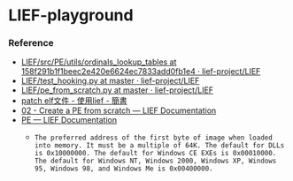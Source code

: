 LIEF-playground
===============
### Reference
- [LIEF/src/PE/utils/ordinals_lookup_tables at 158f291b1f1beec2e420e6624ec7833add0fb1e4 · lief-project/LIEF](https://github.com/lief-project/LIEF/tree/158f291b1f1beec2e420e6624ec7833add0fb1e4/src/PE/utils/ordinals_lookup_tables)
- [LIEF/test_hooking.py at master · lief-project/LIEF](https://github.com/lief-project/LIEF/blob/master/tests/pe/test_hooking.py)
- [LIEF/pe_from_scratch.py at master · lief-project/LIEF](https://github.com/lief-project/LIEF/blob/master/examples/python/pe_from_scratch.py)
- [patch elf文件 - 使用lief - 簡書](https://www.jianshu.com/p/4c5acb6df903)
- [02 - Create a PE from scratch — LIEF Documentation](https://lief.quarkslab.com/doc/stable/tutorials/02_pe_from_scratch.html)
- [PE — LIEF Documentation](https://lief.quarkslab.com/doc/latest/api/python/pe.html#lief.PE.OptionalHeader.imagebase)
  - ```
    The preferred address of the first byte of image when loaded into memory. It must be a multiple of 64K. The default for DLLs is 0x10000000. The default for Windows CE EXEs is 0x00010000. The default for Windows NT, Windows 2000, Windows XP, Windows 95, Windows 98, and Windows Me is 0x00400000.
    ```
